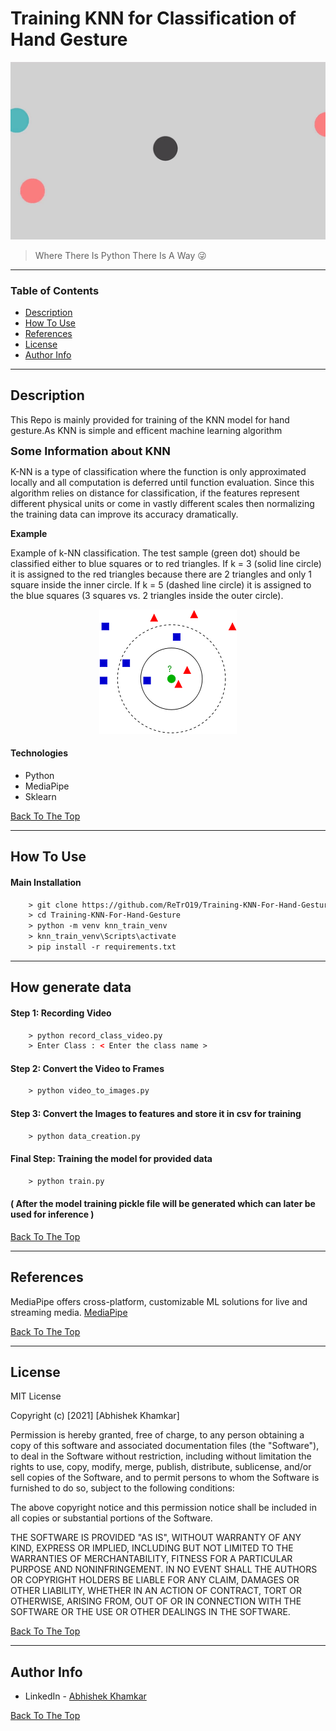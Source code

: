 # Training KNN for Classification of Hand Gesture

![Project Image](img/KNNTrain.gif)

> Where There Is Python There Is A Way 😜

---

### Table of Contents
<!-- You're sections headers will be used to reference location of destination. -->

- [Description](#description)
- [How To Use](#how-to-use)
- [References](#references)
- [License](#license)
- [Author Info](#author-info)

---

## **Description**

This Repo is mainly provided for training of the KNN model for hand gesture.As KNN is simple and efficent machine learning algorithm

<font size="4"> **Some Information about KNN**</font>

K-NN is a type of classification where the function is only approximated locally and all computation is deferred until function evaluation. Since this algorithm relies on distance for classification, if the features represent different physical units or come in vastly different scales then normalizing the training data can improve its accuracy dramatically.

**Example**

Example of k-NN classification. The test sample (green dot) should be classified either to blue squares or to red triangles. If k = 3 (solid line circle) it is assigned to the red triangles because there are 2 triangles and only 1 square inside the inner circle. If k = 5 (dashed line circle) it is assigned to the blue squares (3 squares vs. 2 triangles inside the outer circle).

<center>

![Knn Images](img/220px-KnnClassification.png)

</center>

#### **Technologies**

- Python
- MediaPipe
- Sklearn


[Back To The Top](#read-me-template)

---

## How To Use

#### **Main Installation**

```html
    > git clone https://github.com/ReTrO19/Training-KNN-For-Hand-Gesture.git
    > cd Training-KNN-For-Hand-Gesture
    > python -m venv knn_train_venv
    > knn_train_venv\Scripts\activate
    > pip install -r requirements.txt
```

---
## How generate data

#### **Step 1: Recording Video**
```html
    > python record_class_video.py
    > Enter Class : < Enter the class name >
```
#### **Step 2: Convert the Video to Frames**
```html
    > python video_to_images.py
```

#### **Step 3: Convert the Images to features and store it in csv for training**
```html
    > python data_creation.py
```
#### **Final Step: Training the model for provided data**
```html
    > python train.py
```
#### ( After the model training  pickle file will be generated which can later be used for inference )
[Back To The Top](#read-me-template)

---

## References

MediaPipe offers cross-platform, customizable ML solutions for live and streaming media.
[MediaPipe](https://google.github.io/mediapipe/solutions/hands.html)

[Back To The Top](#read-me-template)

---

## License

MIT License

Copyright (c) [2021] [Abhishek Khamkar]

Permission is hereby granted, free of charge, to any person obtaining a copy
of this software and associated documentation files (the "Software"), to deal
in the Software without restriction, including without limitation the rights
to use, copy, modify, merge, publish, distribute, sublicense, and/or sell
copies of the Software, and to permit persons to whom the Software is
furnished to do so, subject to the following conditions:

The above copyright notice and this permission notice shall be included in all
copies or substantial portions of the Software.

THE SOFTWARE IS PROVIDED "AS IS", WITHOUT WARRANTY OF ANY KIND, EXPRESS OR
IMPLIED, INCLUDING BUT NOT LIMITED TO THE WARRANTIES OF MERCHANTABILITY,
FITNESS FOR A PARTICULAR PURPOSE AND NONINFRINGEMENT. IN NO EVENT SHALL THE
AUTHORS OR COPYRIGHT HOLDERS BE LIABLE FOR ANY CLAIM, DAMAGES OR OTHER
LIABILITY, WHETHER IN AN ACTION OF CONTRACT, TORT OR OTHERWISE, ARISING FROM,
OUT OF OR IN CONNECTION WITH THE SOFTWARE OR THE USE OR OTHER DEALINGS IN THE
SOFTWARE.

[Back To The Top](#read-me-template)

---

## Author Info

- LinkedIn - [Abhishek Khamkar](https://www.linkedin.com/in/abhishek-khamkar-b30756185)


[Back To The Top](#read-me-template)
